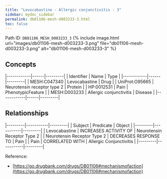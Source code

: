```yaml
---
title: "Levocabastine - Allergic conjunctivitis - 3"
sidebar: mydoc_sidebar
permalink: db01106-mesh-d003233-3.html
toc: false 
---
```



Path ID: `DB01106_MESH_D003233_3`
{% include image.html url="images/db01106-mesh-d003233-3.png" file="db01106-mesh-d003233-3.png" alt="db01106-mesh-d003233-3" %}

## Concepts

|------------|------|---------|
| Identifier | Name | Type    |
|------------|------|---------|
| MESH:C047340 | Levocabastine | Drug |
| UniProt:O95665 | Neurotensin receptor type 2 | Protein |
| HP:0012531 | Pain | PhenotypicFeature |
| MESH:D003233 | Allergic conjunctivitis | Disease |
|------------|------|---------|

## Relationships

|---------|-----------|---------|
| Subject | Predicate | Object  |
|---------|-----------|---------|
| Levocabastine | INCREASES ACTIVITY OF | Neurotensin Receptor Type 2 |
| Neurotensin Receptor Type 2 | DECREASES RESPONSE TO | Pain |
| Pain | CORRELATED WITH | Allergic Conjunctivitis |
|---------|-----------|---------|

Reference: 
  - [https://go.drugbank.com/drugs/DB01106#mechanismofaction](https://go.drugbank.com/drugs/DB01106#mechanismofaction)
